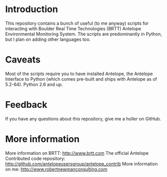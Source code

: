 # Introduction
This repository contains a bunch of useful (to me anyway) scripts
for interacting with Boulder Real Time Technologies (BRTT) Antelope
Environmental Monitoring System. The scripts are predominantly in
Python, but I plan on adding other languages too.

# Caveats
Most of the scripts require you to have installed Antelope, the
Antelope Interface to Python (which comes pre-built and ships with
Antelope as of 5.2-64). Python 2.6 and up.

# Feedback
If you have any questions about this repository, give me a holler on GitHub.

# More information
More information on BRTT: http://www.brtt.com
The official Antelope Contributed code repository: http://github.com/antelopeusersgroup/antelope_contrib
More information on me: http://www.robertnewmanconsulting.com
